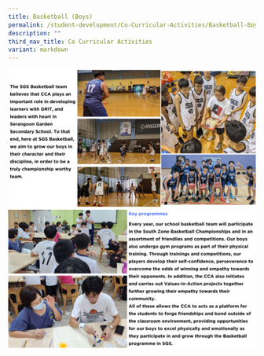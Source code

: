 ```yaml
---
title: Basketball (Boys)
permalink: /student-development/Co-Curricular-Activities/Basketball-Boys/
description: ""
third_nav_title: Co Curricular Activities
variant: markdown
---
```

![](/images/ccabasketball2024__1_.png)
![](/images/ccabasketball2024__2_.png)
